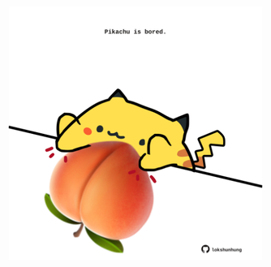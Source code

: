 <!-- built at 21/06/2025, 21:00:31 UTC -->
<p align="center">
  <img width="500" height="500" src="./ReadmeImage.svg">
</p>

